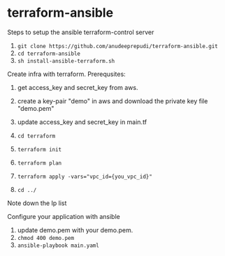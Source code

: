 # terraform-ansible

Steps to setup the ansible terraform-control server
1.  `git clone https://github.com/anudeeprepudi/terraform-ansible.git`
2.  `cd terraform-ansible`
3.  `sh install-ansible-terraform.sh`

Create infra with terraform.
Prerequsites:
1. get access_key and secret_key from aws.
2. create a key-pair "demo" in aws and download the private key file "demo.pem"
3. update access_key and secret_key in main.tf


1. `cd terraform`
2. `terraform init`
3. `terraform plan`
4. `terraform apply -vars="vpc_id={you_vpc_id}"`
5. `cd ../`

Note down the Ip list

Configure your application with ansible
1. update demo.pem with your demo.pem.
2. `chmod 400 demo.pem`
3. `ansible-playbook main.yaml`
